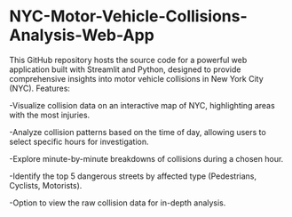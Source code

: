# NYC-Motor-Vehicle-Collisions-Analysis-Web-App
This GitHub repository hosts the source code for a powerful web application built with Streamlit and Python, designed to provide comprehensive insights into motor vehicle collisions in New York City (NYC).
Features:

-Visualize collision data on an interactive map of NYC, highlighting areas with the most injuries.

-Analyze collision patterns based on the time of day, allowing users to select specific hours for investigation.

-Explore minute-by-minute breakdowns of collisions during a chosen hour.

-Identify the top 5 dangerous streets by affected type (Pedestrians, Cyclists, Motorists).

-Option to view the raw collision data for in-depth analysis.

